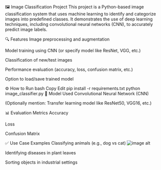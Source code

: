 🖼️ Image Classification Project
This project is a Python-based image classification system that uses machine learning to identify and categorize images into predefined classes. It demonstrates the use of deep learning techniques, including convolutional neural networks (CNN), to accurately predict image labels.

🔍 Features
Image preprocessing and augmentation

Model training using CNN (or specify model like ResNet, VGG, etc.)

Classification of new/test images

Performance evaluation (accuracy, loss, confusion matrix, etc.)

Option to load/save trained model

⚙️ How to Run
bash
Copy
Edit
pip install -r requirements.txt
python image_classifier.py
🧠 Model Used
Convolutional Neural Network (CNN)

(Optionally mention: Transfer learning model like ResNet50, VGG16, etc.)

📊 Evaluation Metrics
Accuracy

Loss

Confusion Matrix

✅ Use Case Examples
Classifying animals (e.g., dog vs cat)
![image alt]()

Identifying diseases in plant leaves

Sorting objects in industrial settings
